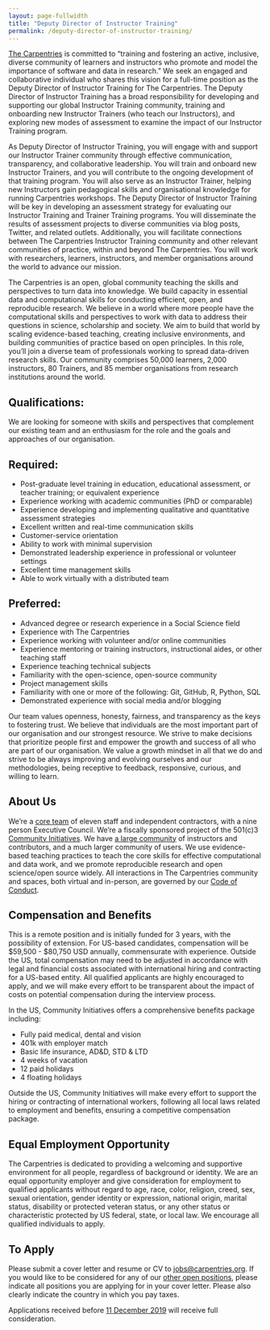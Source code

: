 ```yaml
---
layout: page-fullwidth
title: "Deputy Director of Instructor Training"
permalink: /deputy-director-of-instructor-training/
---
```


[The Carpentries](http://carpentries.org) is committed to “training and fostering an active, inclusive, diverse community of 
learners and instructors who promote and model the importance of software and data in research.” We seek an engaged and collaborative 
individual who shares this vision for a full-time position as the Deputy Director of Instructor Training for The Carpentries. 
The Deputy Director of Instructor Training has a broad responsibility for developing and supporting our global Instructor Training 
community, training and onboarding new Instructor Trainers (who teach our Instructors), and exploring new modes of assessment to examine
the impact of our Instructor Training program.

As Deputy Director of Instructor Training, you will engage with and support our Instructor Trainer community through effective 
communication, transparency, and collaborative leadership. You will train and onboard new Instructor Trainers, and you will contribute
to the ongoing development of that training program. You will also serve as an Instructor Trainer, helping new Instructors gain 
pedagogical skills and organisational knowledge for running Carpentries workshops. The Deputy Director of Instructor Training will
be key in developing an assessment strategy for evaluating our Instructor Training and Trainer Training programs. You will disseminate
the results of assessment projects to diverse communities via blog posts, Twitter, and related outlets. Additionally, you will facilitate
connections between The Carpentries Instructor Training community and other relevant communities of practice, within and beyond
The Carpentries. You will work with researchers, learners, instructors, and member organisations around the world to advance our mission.

The Carpentries is an open, global community teaching the skills and perspectives to turn data into knowledge. We build capacity in 
essential data and computational skills for conducting efficient, open, and reproducible research. We believe in a world where more 
people have the computational skills and perspectives to work with data to address their questions in science, scholarship and society.
We aim to build that world by scaling evidence-based teaching, creating inclusive environments, and building communities of practice 
based on open principles. In this role, you’ll join a diverse team of professionals working to spread data-driven research skills. Our
community comprises 50,000 learners, 2,000 instructors, 80 Trainers, and 85 member organisations from research institutions around the
world. 

## Qualifications:

We are looking for someone with skills and perspectives that complement our existing team and an enthusiasm for the role and the goals
and approaches of our organisation.

## Required:

- Post-graduate level training in education, educational assessment, or teacher training; or equivalent experience
- Experience working with academic communities (PhD or comparable)
- Experience developing and implementing qualitative and quantitative assessment strategies
- Excellent written and real-time communication skills
- Customer-service orientation
- Ability to work with minimal supervision
- Demonstrated leadership experience in professional or volunteer settings
- Excellent time management skills
- Able to work virtually with a distributed team

## Preferred:

- Advanced degree or research experience in a Social Science field
- Experience with The Carpentries
- Experience working with volunteer and/or online communities
- Experience mentoring or training instructors, instructional aides, or other teaching staff
- Experience teaching technical subjects
- Familiarity with the open-science, open-source community
- Project management skills
- Familiarity with one or more of the following: Git, GitHub, R, Python, SQL
- Demonstrated experience with social media and/or blogging

Our team values openness, honesty, fairness, and transparency as the keys to fostering trust. We believe that individuals are the most 
important part of our organisation and our strongest resource. We strive to make decisions that prioritize people first and empower the 
growth and success of all who are part of our organisation. We value a growth mindset in all that we do and strive to be always improving
and evolving ourselves and our methodologies, being receptive to feedback, responsive, curious, and willing to learn.

## About Us 

We’re a [core team](https://carpentries.org/team/) of eleven staff and independent contractors, with a nine person Executive Council. 
We’re a fiscally sponsored project of the 501(c)3 [Community Initiatives](http://communityin.org/). We have 
[a large community](https://carpentries.org/instructors-map/) of instructors and contributors, and a much larger community of users. 
We use evidence-based teaching practices to teach the core skills for effective computational and data work, and we promote reproducible 
research and open science/open source widely. All interactions in The Carpentries community and spaces, both virtual and in-person, are 
governed by our [Code of Conduct](https://docs.carpentries.org/topic_folders/policies/code-of-conduct.html#code-of-conduct-detailed-view).

## Compensation and Benefits

This is a remote position and is initially funded for 3 years, with the possibility of extension. For US-based candidates, compensation 
will be $59,500 - $80,750 USD annually, commensurate with experience. Outside the US, total compensation may need to be adjusted in 
accordance with legal and financial costs associated with international hiring
and contracting for a US-based entity. All qualified applicants are highly encouraged to apply, and we will make every effort to be 
transparent about the impact of costs on potential compensation during the interview process. 

In the US, Community Initiatives offers a comprehensive benefits package including:
- Fully paid medical, dental and vision
- 401k with employer match
- Basic life insurance, AD&D, STD & LTD
- 4 weeks of vacation
- 12 paid holidays
- 4 floating holidays

Outside the US, Community Initiatives will make every effort to support the hiring or contracting of international workers, following all
local laws related to employment and benefits, ensuring a competitive compensation package.  

## Equal Employment Opportunity

The Carpentries is dedicated to providing a welcoming and supportive environment for all people, regardless of background or identity. 
We are an equal opportunity employer and give consideration for employment to qualified applicants without regard to age, race, color, 
religion, creed, sex, sexual orientation, gender identity or expression, national origin, marital status, disability or protected veteran
status, or any other status or characteristic protected by US federal, state, or local law.  We encourage all qualified individuals to 
apply. 

## To Apply
 
Please submit a cover letter and resume or CV to [jobs@carpentries.org](mailto:jobs@carpentries.org). If you would like to be considered 
for any of our [other open positions](http://carpentries.org/jobs), please indicate all positions you are applying for in your cover 
letter. Please also clearly indicate the country in which you pay taxes. 
 
Applications received before [11 December 2019](https://www.timeanddate.com/worldclock/fixedtime.html?iso=20191211T235959&p1=3400) 
will receive full consideration.
